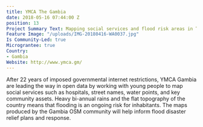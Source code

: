 ```yaml
---
title: YMCA The Gambia
date: 2018-05-16 07:44:00 Z
position: 13
Project Summary Text: Mapping social services and flood risk areas in The Gambia
Feature Image: "/uploads/IMG-20180416-WA0037.jpg"
Is Community-Led: true
Micrograntee: true
Country:
- Gambia
Website: http://www.ymca.gm/
---
```


After 22 years of imposed governmental internet restrictions, YMCA Gambia are leading the way in open data by working with young people to map social services such as hospitals, street names, water points, and key community assets. Heavy bi-annual rains and the flat topography of the country means that flooding is an ongoing risk for inhabitants. The maps produced by the Gambia OSM community will help inform flood disaster relief plans and response.